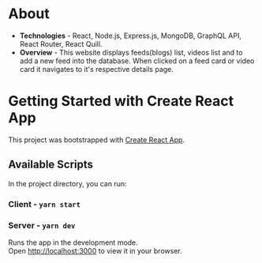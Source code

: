 # About

- **Technologies** - React, Node.js, Express.js, MongoDB, GraphQL API, React Router, React Quill.
- **Overview** - This website displays feeds(blogs) list, videos list and to add a new feed into the database. When clicked on a feed card or video card it navigates to it's respective details page.

# Getting Started with Create React App

This project was bootstrapped with [Create React App](https://github.com/facebook/create-react-app).

## Available Scripts

In the project directory, you can run:

### Client - `yarn start`
### Server - `yarn dev`

Runs the app in the development mode.\
Open [http://localhost:3000](http://localhost:3000) to view it in your browser.
